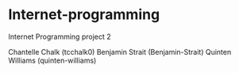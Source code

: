 # Internet-programming

Internet Programming project 2



Chantelle Chalk (tcchalk0)
Benjamin Strait (Benjamin-Strait)
Quinten Williams (quinten-williams)
